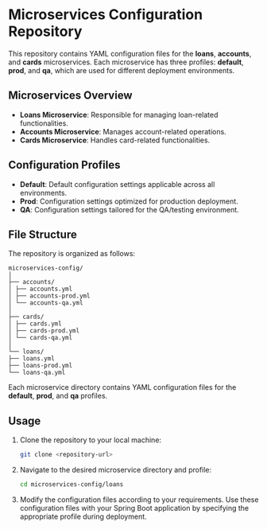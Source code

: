 # Microservices Configuration Repository

This repository contains YAML configuration files for the **loans**, **accounts**, and **cards** microservices. Each microservice has three profiles: **default**, **prod**, and **qa**, which are used for different deployment environments.

## Microservices Overview

- **Loans Microservice**: Responsible for managing loan-related functionalities.
- **Accounts Microservice**: Manages account-related operations.
- **Cards Microservice**: Handles card-related functionalities.

## Configuration Profiles

- **Default**: Default configuration settings applicable across all environments.
- **Prod**: Configuration settings optimized for production deployment.
- **QA**: Configuration settings tailored for the QA/testing environment.

## File Structure

The repository is organized as follows:

```
microservices-config/
│
├── accounts/
│ ├── accounts.yml
│ ├── accounts-prod.yml
│ └── accounts-qa.yml
│
├── cards/
│ ├── cards.yml
│ ├── cards-prod.yml
│ └── cards-qa.yml
│
└── loans/
├── loans.yml
├── loans-prod.yml
└── loans-qa.yml
```

Each microservice directory contains YAML configuration files for the **default**, **prod**, and **qa** profiles.

## Usage

1. Clone the repository to your local machine:

   ```bash
   git clone <repository-url>
   ```
   
1. Navigate to the desired microservice directory and profile:

   ```bash
   cd microservices-config/loans
   ```
1. Modify the configuration files according to your requirements. Use these configuration files with your Spring Boot application by specifying the appropriate profile during deployment.
